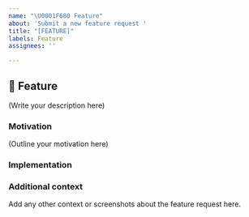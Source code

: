 ```yaml
---
name: "\U0001F680 Feature"
about: 'Submit a new feature request '
title: "[FEATURE]"
labels: Feature
assignees: ''

---
```


## 🚀 Feature

<!--
    What is the feature you would like to see in DarkWorlds Server?
-->

(Write your description here)

### Motivation

<!--
    Why should this feature be implemented in DarkWorlds Server?
    How would this feature be used in DarkWorlds Server?
    
    Is this feature request related to a problem? If so, please describe.
    Please link to any relevant issues or other PRs!
-->

(Outline your motivation here)

### Implementation

<!--
    What needs to be built for the feature to be supported in DarkWorlds Server?
    What components of DarkWorlds Server will be affected by this design (if any)?
    How should this feature be implemented?
-->

### Additional context
Add any other context or screenshots about the feature request here.
